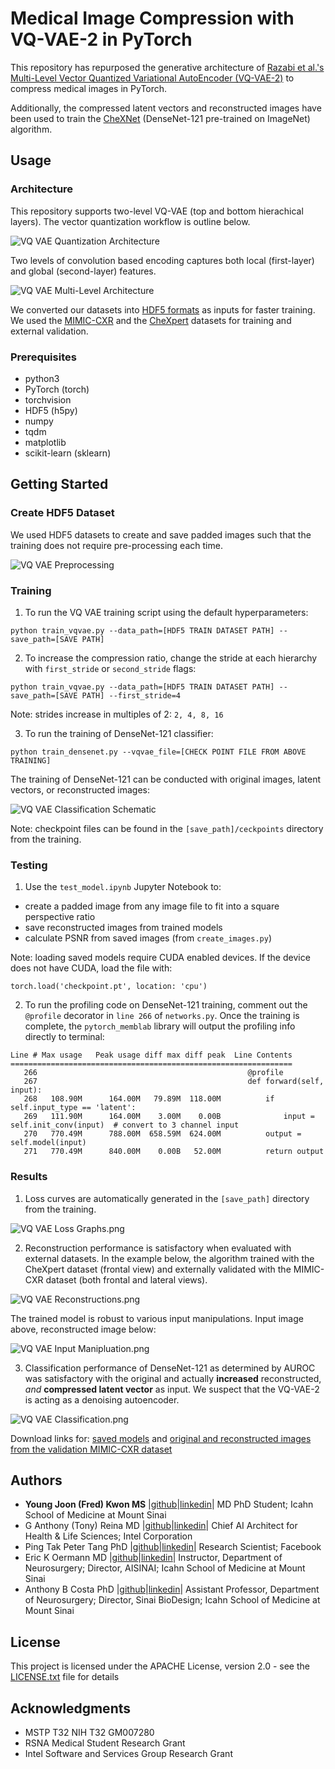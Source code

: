 # Medical Image Compression with VQ-VAE-2 in PyTorch
This repository has repurposed the generative architecture of [Razabi et al.'s Multi-Level Vector Quantized Variational AutoEncoder (VQ-VAE-2)](https://arxiv.org/abs/1906.00446) to compress medical images in PyTorch. 

Additionally, the compressed latent vectors and reconstructed images have been used to train the [CheXNet](https://stanfordmlgroup.github.io/projects/chexnet/) (DenseNet-121 pre-trained on ImageNet) algorithm. 

## Usage

### Architecture
This repository supports two-level VQ-VAE (top and bottom hierachical layers). The vector quantization workflow is outline below.

![VQ VAE Quantization Architecture](figures/VQ_VAE_Quantization_Architecture.png)

Two levels of convolution based encoding captures both local (first-layer) and global (second-layer) features. 

![VQ VAE Multi-Level Architecture](figures/VQ_VAE_Multi-Level_Architecture.png)

We converted our datasets into [HDF5 formats](https://portal.hdfgroup.org/display/HDF5/HDF5) as inputs for faster training. We used the [MIMIC-CXR](https://physionet.org/content/mimic-cxr/2.0.0/) and the [CheXpert](https://stanfordmlgroup.github.io/competitions/chexpert/) datasets for training and external validation.

### Prerequisites

* python3
* PyTorch (torch)
* torchvision
* HDF5 (h5py)
* numpy
* tqdm
* matplotlib
* scikit-learn (sklearn)


## Getting Started

### Create HDF5 Dataset

We used HDF5 datasets to create and save padded images such that the training does not require pre-processing each time.

![VQ VAE Preprocessing](figures/VQ_VAE_Preprocessing.png)

### Training

1. To run the VQ VAE training script using the default hyperparameters:

```
python train_vqvae.py --data_path=[HDF5 TRAIN DATASET PATH] --save_path=[SAVE PATH]
```

2. To increase the compression ratio, change the stride at each hierarchy with `first_stride` or `second_stride` flags:

```
python train_vqvae.py --data_path=[HDF5 TRAIN DATASET PATH] --save_path=[SAVE PATH] --first_stride=4
```
Note: strides increase in multiples of 2: `2, 4, 8, 16`

3. To run the training of DenseNet-121 classifier:

```
python train_densenet.py --vqvae_file=[CHECK POINT FILE FROM ABOVE TRAINING]
```
The training of DenseNet-121 can be conducted with original images, latent vectors, or reconstructed images:

![VQ VAE Classification Schematic](figures/VQ_VAE_Classification_Schematic.png)

Note: checkpoint files can be found in the `[save_path]/ceckpoints` directory from the training.

### Testing

1. Use the `test_model.ipynb` Jupyter Notebook to:
* create a padded image from any image file to fit into a square perspective ratio
* save reconstructed images from trained models
* calculate PSNR from saved images (from `create_images.py`)

Note: loading saved models require CUDA enabled devices. If the device does not have CUDA, load the file with:

```
torch.load('checkpoint.pt', location: 'cpu')
```

2. To run the profiling code on DenseNet-121 training, comment out the `@profile` decorator in `line 266` of `networks.py`. Once the training is complete, the `pytorch_memblab` library will output the profiling info directly to terminal:
```
Line # Max usage   Peak usage diff max diff peak  Line Contents
===============================================================
   266                                               @profile
   267                                               def forward(self, input):
   268   108.90M      164.00M   79.89M  118.00M          if self.input_type == 'latent':
   269   111.90M      164.00M    3.00M    0.00B              input = self.init_conv(input)  # convert to 3 channel input
   270   770.49M      788.00M  658.59M  624.00M          output = self.model(input)
   271   770.49M      840.00M    0.00B   52.00M          return output
```


### Results

1. Loss curves are automatically generated in the `[save_path]` directory from the training.

![VQ VAE Loss Graphs.png](figures/VQ_VAE_Loss_Graphs.png)

2. Reconstruction performance is satisfactory when evaluated with external datasets. In the example below, the algorithm trained with the CheXpert dataset (frontal view) and externally validated with the MIMIC-CXR dataset (both frontal and lateral views).

![VQ VAE Reconstructions.png](figures/VQ_VAE_Reconstructions.png)

The trained model is robust to various input manipulations. Input image above, reconstructed image below:

![VQ VAE Input Manipluation.png](figures/VQ_VAE_Input_Manipulation.png)

3. Classification performance of DenseNet-121 as determined by AUROC was satisfactory with the original and actually **increased** reconstructed, *and* **compressed latent vector** as input. We suspect that the VQ-VAE-2 is acting as a denoising autoencoder.

![VQ VAE Classification.png](figures/VQ_VAE_Classification.png)

Download links for: [saved models](https://app.box.com/s/5kr33l9qx61maolzyb5zspac5ml9tnc2) and [original and reconstructed images from the validation MIMIC-CXR dataset](https://app.box.com/s/16fpwv9jvi99a290wssk7nc7esfol5ci)


## Authors

* **Young Joon (Fred) Kwon MS** |[github](https://github.com/kwonfred)|[linkedin](https://www.linkedin.com/in/kwonfred/)| MD PhD Student; Icahn School of Medicine at Mount Sinai
* G Anthony (Tony) Reina MD |[github](https://github.com/tonyreina)|[linkedin](https://www.linkedin.com/in/skysurgery/)| Chief AI Architect for Health & Life Sciences; Intel Corporation
* Ping Tak Peter Tang PhD |[github](https://github.com/PingTakPeterTang)|[linkedin](https://www.linkedin.com/in/pingtakpetertang/)| Research Scientist; Facebook
* Eric K Oermann MD |[github](https://github.com/RespectableGlioma)|[linkedin](https://www.linkedin.com/in/eric-oermann-b829528/)| Instructor, Department of Neurosurgery; Director, AISINAI; Icahn School of Medicine at Mount Sinai
* Anthony B Costa PhD |[github](https://github.com/acoastalfog)|[linkedin](https://www.linkedin.com/in/anthony-costa-17005a64/)| Assistant Professor, Department of Neurosurgery; Director, Sinai BioDesign; Icahn School of Medicine at Mount Sinai


## License

This project is licensed under the APACHE License, version 2.0 - see the [LICENSE.txt](LICENSE.txt) file for details


## Acknowledgments

* MSTP T32 NIH T32 GM007280
* RSNA Medical Student Research Grant
* Intel Software and Services Group Research Grant
